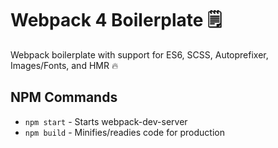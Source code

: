 # Webpack 4 Boilerplate 🗒

Webpack boilerplate with support for ES6, SCSS, Autoprefixer, Images/Fonts, and HMR 🔥

## NPM Commands

- `npm start` - Starts webpack-dev-server
- `npm build` - Minifies/readies code for production